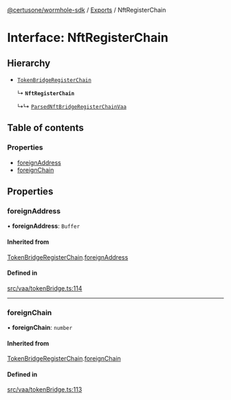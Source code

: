 [@certusone/wormhole-sdk](../README.md) / [Exports](../modules.md) / NftRegisterChain

# Interface: NftRegisterChain

## Hierarchy

- [`TokenBridgeRegisterChain`](TokenBridgeRegisterChain.md)

  ↳ **`NftRegisterChain`**

  ↳↳ [`ParsedNftBridgeRegisterChainVaa`](ParsedNftBridgeRegisterChainVaa.md)

## Table of contents

### Properties

- [foreignAddress](NftRegisterChain.md#foreignaddress)
- [foreignChain](NftRegisterChain.md#foreignchain)

## Properties

### foreignAddress

• **foreignAddress**: `Buffer`

#### Inherited from

[TokenBridgeRegisterChain](TokenBridgeRegisterChain.md).[foreignAddress](TokenBridgeRegisterChain.md#foreignaddress)

#### Defined in

[src/vaa/tokenBridge.ts:114](https://github.com/wormhole-foundation/wormhole/blob/7bc96a1e/sdk/js/src/vaa/tokenBridge.ts#L114)

___

### foreignChain

• **foreignChain**: `number`

#### Inherited from

[TokenBridgeRegisterChain](TokenBridgeRegisterChain.md).[foreignChain](TokenBridgeRegisterChain.md#foreignchain)

#### Defined in

[src/vaa/tokenBridge.ts:113](https://github.com/wormhole-foundation/wormhole/blob/7bc96a1e/sdk/js/src/vaa/tokenBridge.ts#L113)

